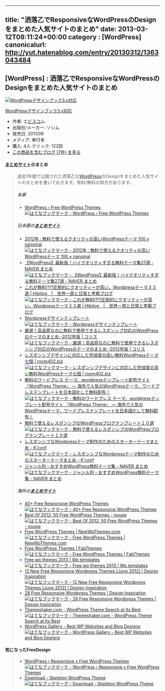 
---
title: "洒落乙でResponsiveなWordPressのDesignをまとめた人気サイトのまとめ"
date: 2013-03-12T08:11:24+00:00
category : [WordPress]
canonicalurl: http://yut.hatenablog.com/entry/20130312/1363043484
---

## [WordPress] : 洒落乙でResponsiveなWordPressのDesignをまとめた人気サイトのまとめ

<p><div class="amazlet-box"><a href="http://www.amazon.co.jp/exec/obidos/ASIN/4883377830/yutakikuchi-22/"><img src="http://ecx.images-amazon.com/images/I/51aIPApjq0L._SL160_.jpg" class="hatena-asin-detail-image" alt="WordPressデザインブック3.x対応" title="WordPressデザインブック3.x対応"></a><div class="hatena-asin-detail-info"><p class="hatena-asin-detail-title"><a href="http://www.amazon.co.jp/exec/obidos/ASIN/4883377830/yutakikuchi-22/">WordPressデザインブック3.x対応</a></p><ul><li><span class="hatena-asin-detail-label">作者:</span> エ<a class="keyword" href="http://d.hatena.ne.jp/keyword/%A5%D3%A5%B9%A5%B3">ビスコ</a>ム</li><li><span class="hatena-asin-detail-label">出版社/メーカー:</span> ソシム</li><li><span class="hatena-asin-detail-label">発売日:</span> 2011/09</li><li><span class="hatena-asin-detail-label">メディア:</span> 単行本</li><li><span class="hatena-asin-detail-label">購入</span>: 4人 <span class="hatena-asin-detail-label">クリック</span>: 122回</li><li><a href="http://d.hatena.ne.jp/asin/4883377830/yutakikuchi-22" target="_blank">この商品を含むブログ (7件) を見る</a></li></ul></div><div class="hatena-asin-detail-foot"></div></div></p>

<div class="section">
<h4><a class="keyword" href="http://d.hatena.ne.jp/keyword/%A4%DE%A4%C8%A4%E1%A5%B5%A5%A4%A5%C8">まとめサイト</a>のまとめ</h4>

<blockquote>
    <p>過去1年間で公開された洒落乙な<a class="keyword" href="http://d.hatena.ne.jp/keyword/WordPress">WordPress</a>のDesignをまとめた人気サイトのまとめを書いておきます。有料/無料の両方があります。</p>

<div class="section">
<h5>本家</h5>

<ul>
<li><a href="http://wordpress.org/extend/themes/">WordPress › Free WordPress Themes</a> <a href="http://b.hatena.ne.jp/entry/wordpress.org/extend/themes/"><img src="http://b.hatena.ne.jp/entry/image/http://wordpress.org/extend/themes/" alt="はてなブックマーク - WordPress › Free WordPress Themes" border="0" /></a></li>
</ul>
</div>
<div class="section">
<h5>日本語の<a class="keyword" href="http://d.hatena.ne.jp/keyword/%A4%DE%A4%C8%A4%E1%A5%B5%A5%A4%A5%C8">まとめサイト</a></h5>

<ul>
<li><a href="http://www.nnmal.com/2012/11/100-free-wordpress-themes-2012/">2012年 : 無料で使えるクオリティの高いWordPressテーマ 100 « nanomal</a> <a href="http://b.hatena.ne.jp/entry/www.nnmal.com/2012/11/100-free-wordpress-themes-2012/"><img src="http://b.hatena.ne.jp/entry/image/http://www.nnmal.com/2012/11/100-free-wordpress-themes-2012/" alt="はてなブックマーク - 2012年 : 無料で使えるクオリティの高いWordPressテーマ 100 « nanomal" border="0" /></a></li>
<li><a href="http://matome.naver.jp/odai/2131633452119010701">【WordPress】最新版！ハイクオリティすぎる無料テーマ集27選 - NAVER まとめ</a> <a href="http://b.hatena.ne.jp/entry/matome.naver.jp/odai/2131633452119010701"><img src="http://b.hatena.ne.jp/entry/image/http://matome.naver.jp/odai/2131633452119010701" alt="はてなブックマーク - 【WordPress】最新版！ハイクオリティすぎる無料テーマ集27選 - NAVER まとめ" border="0" /></a></li>
<li><a href="http://www.aokiu.com/2012/07/04/wordpress-theme/">これが無料!?!?圧倒的にクオリティーが高い、Wordpressテーマ３３選 | Hibilog　|　世界一周と日常と考察ブログ</a> <a href="http://b.hatena.ne.jp/entry/www.aokiu.com/2012/07/04/wordpress-theme/"><img src="http://b.hatena.ne.jp/entry/image/http://www.aokiu.com/2012/07/04/wordpress-theme/" alt="はてなブックマーク - これが無料!?!?圧倒的にクオリティーが高い、Wordpressテーマ３３選 | Hibilog　|　世界一周と日常と考察ブログ" border="0" /></a></li>
<li><a href="http://wp.jiuson.com/">Wordpressデザインテンプレート</a> <a href="http://b.hatena.ne.jp/entry/wp.jiuson.com/"><img src="http://b.hatena.ne.jp/entry/image/http://wp.jiuson.com/" alt="はてなブックマーク - Wordpressデザインテンプレート" border="0" /></a></li>
<li><a href="http://coliss.com/articles/blog/wordpress/free-wordpress-themes-for-responsive-of-2012-best.html">厳選！高品質なのに無料で使用できるレスポンシブ対応のWordPressのテーマのまとめ -2012年版 | コリス</a> <a href="http://b.hatena.ne.jp/entry/coliss.com/articles/blog/wordpress/free-wordpress-themes-for-responsive-of-2012-best.html"><img src="http://b.hatena.ne.jp/entry/image/http://coliss.com/articles/blog/wordpress/free-wordpress-themes-for-responsive-of-2012-best.html" alt="はてなブックマーク - 厳選！高品質なのに無料で使用できるレスポンシブ対応のWordPressのテーマのまとめ -2012年版 | コリス" border="0" /></a></li>
<li><a href="http://room402.biz/wordpress-theme-responsive-design/">レスポンシブデザインに対応した完成度の高い無料WordPressテーマ七個 | room402.biz</a> <a href="http://b.hatena.ne.jp/entry/room402.biz/wordpress-theme-responsive-design/"><img src="http://b.hatena.ne.jp/entry/image/http://room402.biz/wordpress-theme-responsive-design/" alt="はてなブックマーク - レスポンシブデザインに対応した完成度の高い無料WordPressテーマ七個 | room402.biz" border="0" /></a></li>
<li><a href="http://wpthemejp.com/">無料のワードプレス テーマ、wordpressテンプレート配布サイト 『WordPress Theme』 ― 海外で人気のWordPressテーマ、ワードプレステンプレートを日本語化して無料配布！</a> <a href="http://b.hatena.ne.jp/entry/wpthemejp.com/"><img src="http://b.hatena.ne.jp/entry/image/http://wpthemejp.com/" alt="はてなブックマーク - 無料のワードプレス テーマ、wordpressテンプレート配布サイト 『WordPress Theme』 ― 海外で人気のWordPressテーマ、ワードプレステンプレートを日本語化して無料配布！" border="0" /></a></li>
<li><a href="http://bazubu.com/wptemplates-2439.html">無料で使えるレスポンシブのWordPressブログテンプレート１０選</a> <a href="http://b.hatena.ne.jp/entry/bazubu.com/wptemplates-2439.html"><img src="http://b.hatena.ne.jp/entry/image/http://bazubu.com/wptemplates-2439.html" alt="はてなブックマーク - 無料で使えるレスポンシブのWordPressブログテンプレート１０選" border="0" /></a></li>
<li><a href="http://kenz0.s201.xrea.com/weblog/2012/06/wordpress_responsive_starter_themes.html">レスポンシブなWordpressテーマ制作のためのスターターテーマまとめ - K'conf</a> <a href="http://b.hatena.ne.jp/entry/kenz0.s201.xrea.com/weblog/2012/06/wordpress_responsive_starter_themes.html"><img src="http://b.hatena.ne.jp/entry/image/http://kenz0.s201.xrea.com/weblog/2012/06/wordpress_responsive_starter_themes.html" alt="はてなブックマーク - レスポンシブなWordpressテーマ制作のためのスターターテーマまとめ - K'conf" border="0" /></a></li>
<li><a href="http://matome.naver.jp/odai/2133767413627918501">ジャンル別・おすすめWordPress無料テーマ集 - NAVER まとめ</a> <a href="http://b.hatena.ne.jp/entry/matome.naver.jp/odai/2133767413627918501"><img src="http://b.hatena.ne.jp/entry/image/http://matome.naver.jp/odai/2133767413627918501" alt="はてなブックマーク - ジャンル別・おすすめWordPress無料テーマ集 - NAVER まとめ" border="0" /></a></li>
</ul>
</div>
<div class="section">
<h5>海外の<a class="keyword" href="http://d.hatena.ne.jp/keyword/%A4%DE%A4%C8%A4%E1%A5%B5%A5%A4%A5%C8">まとめサイト</a></h5>

<ul>
<li><a href="http://www.hongkiat.com/blog/free-responsive-wordpress-themes/">40+ Free Responsive WordPress Themes</a> <a href="http://b.hatena.ne.jp/entry/www.hongkiat.com/blog/free-responsive-wordpress-themes/"><img src="http://b.hatena.ne.jp/entry/image/http://www.hongkiat.com/blog/free-responsive-wordpress-themes/" alt="はてなブックマーク - 40+ Free Responsive WordPress Themes" border="0" /></a></li>
<li><a href="http://www.noupe.com/wordpress/50-free-wordpress-themes-from-2012-74137.html">Best Of 2012: 50 Free WordPress Themes - noupe</a> <a href="http://b.hatena.ne.jp/entry/www.noupe.com/wordpress/50-free-wordpress-themes-from-2012-74137.html"><img src="http://b.hatena.ne.jp/entry/image/http://www.noupe.com/wordpress/50-free-wordpress-themes-from-2012-74137.html" alt="はてなブックマーク - Best Of 2012: 50 Free WordPress Themes - noupe" border="0" /></a></li>
<li><a href="http://newwpthemes.com/">Free WordPress Themes | NewWpThemes.com</a> <a href="http://b.hatena.ne.jp/entry/newwpthemes.com/"><img src="http://b.hatena.ne.jp/entry/image/http://newwpthemes.com/" alt="はてなブックマーク - Free WordPress Themes | NewWpThemes.com" border="0" /></a></li>
<li><a href="http://www.fabthemes.com/">Free WordPress Themes | FabThemes</a> <a href="http://b.hatena.ne.jp/entry/www.fabthemes.com/"><img src="http://b.hatena.ne.jp/entry/image/http://www.fabthemes.com/" alt="はてなブックマーク - Free WordPress Themes | FabThemes" border="0" /></a></li>
<li><a href="http://www.simplewpthemes.com/">Free wp themes 2013 | Wp templates</a> <a href="http://b.hatena.ne.jp/entry/www.simplewpthemes.com/"><img src="http://b.hatena.ne.jp/entry/image/http://www.simplewpthemes.com/" alt="はてなブックマーク - Free wp themes 2013 | Wp templates" border="0" /></a></li>
<li><a href="http://designbeep.com/2012/06/16/12-new-free-responsive-wordpress-themes-june-2012/">12 New Free Responsive Wordpress Themes [June 2012] | Design Inspiration</a> <a href="http://b.hatena.ne.jp/entry/designbeep.com/2012/06/16/12-new-free-responsive-wordpress-themes-june-2012/"><img src="http://b.hatena.ne.jp/entry/image/http://designbeep.com/2012/06/16/12-new-free-responsive-wordpress-themes-june-2012/" alt="はてなブックマーク - 12 New Free Responsive Wordpress Themes [June 2012] | Design Inspiration" border="0" /></a></li>
<li><a href="http://designbeep.com/2012/02/15/28-free-responsive-wordpress-themes/">28 Free Responsive Wordpress Themes | Design Inspiration</a> <a href="http://b.hatena.ne.jp/entry/designbeep.com/2012/02/15/28-free-responsive-wordpress-themes/"><img src="http://b.hatena.ne.jp/entry/image/http://designbeep.com/2012/02/15/28-free-responsive-wordpress-themes/" alt="はてなブックマーク - 28 Free Responsive Wordpress Themes | Design Inspiration" border="0" /></a></li>
<li><a href="http://www.themeshaker.com/">Themeshaker.com - WordPress Theme Search at Its Best</a> <a href="http://b.hatena.ne.jp/entry/www.themeshaker.com/"><img src="http://b.hatena.ne.jp/entry/image/http://www.themeshaker.com/" alt="はてなブックマーク - Themeshaker.com - WordPress Theme Search at Its Best" border="0" /></a></li>
<li><a href="http://welovewp.com/">WordPress Gallery - Best WP Websites and Blog Designs</a> <a href="http://b.hatena.ne.jp/entry/welovewp.com/"><img src="http://b.hatena.ne.jp/entry/image/http://welovewp.com/" alt="はてなブックマーク - WordPress Gallery - Best WP Websites and Blog Designs" border="0" /></a></li>
</ul>
</div>
</blockquote>

</div>
<div class="section">
<h4>気になったFreeDesign</h4>

<blockquote>
    
<ul>
<li><a href="http://wordpress.org/extend/themes/responsive">WordPress › Responsive « Free WordPress Themes</a> <a href="http://b.hatena.ne.jp/entry/wordpress.org/extend/themes/responsive"><img src="http://b.hatena.ne.jp/entry/image/http://wordpress.org/extend/themes/responsive" alt="はてなブックマーク - WordPress › Responsive « Free WordPress Themes" border="0" /></a></li>
<li><a href="http://themes.simplethemes.com/skeleton/download">Download - Skeleton WordPress Theme</a> <a href="http://b.hatena.ne.jp/entry/themes.simplethemes.com/skeleton/download"><img src="http://b.hatena.ne.jp/entry/image/http://themes.simplethemes.com/skeleton/download" alt="はてなブックマーク - Download - Skeleton WordPress Theme" border="0" /></a></li>
</ul>
</blockquote>

</div>

